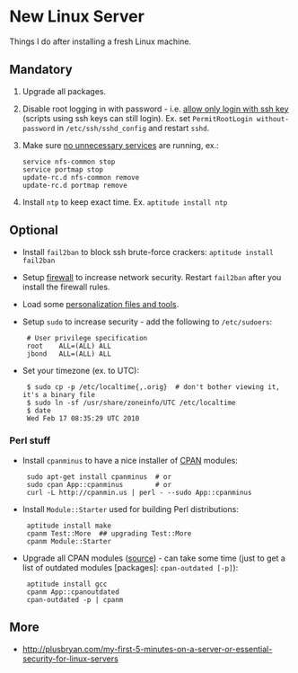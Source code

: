 # New Linux Server

Things I do after installing a fresh Linux machine.

## Mandatory

 1. Upgrade all packages.

 1. Disable root logging in with password - i.e. [allow only login with ssh key](http://serverfault.com/a/132583) (scripts using ssh keys can still login). Ex. set `PermitRootLogin without-password` in `/etc/ssh/sshd_config` and restart `sshd`.

 1. Make sure [no unnecessary services](https://metacpan.org/pod/App::Monport) are running, ex.:

        service nfs-common stop
        service portmap stop
        update-rc.d nfs-common remove
        update-rc.d portmap remove

 1. Install `ntp` to keep exact time. Ex. `aptitude install ntp`

## Optional

 * Install `fail2ban` to block ssh brute-force crackers: `aptitude install fail2ban`

 * Setup [firewall](https://github.com/jreisinger/varia/blob/master/iptables.sh) to increase network security. Restart `fail2ban` after you install the firewall rules.
 
 * Load some [personalization files and tools](https://github.com/jreisinger/dotfiles).

 * Setup `sudo` to increase security - add the following to `/etc/sudoers`:

        # User privilege specification
        root    ALL=(ALL) ALL
        jbond   ALL=(ALL) ALL

 * Set your timezone (ex. to UTC):

        $ sudo cp -p /etc/localtime{,.orig}  # don't bother viewing it, it's a binary file
        $ sudo ln -sf /usr/share/zoneinfo/UTC /etc/localtime
        $ date
        Wed Feb 17 08:35:29 UTC 2010

### Perl stuff
 * Install `cpanminus` to have a nice installer of [CPAN](https://metacpan.org/) modules:
 
        sudo apt-get install cpanminus  # or
        sudo cpan App::cpanminus        # or
        curl -L http://cpanmin.us | perl - --sudo App::cpanminus

 * Install `Module::Starter` used for building Perl distributions:

        aptitude install make
        cpanm Test::More  ## upgrading Test::More
        cpanm Module::Starter

 * Upgrade all CPAN modules ([source](http://stackoverflow.com/questions/3727795/how-do-i-update-all-my-cpan-module-to-their-latest-versions)) - can take some time (just to get a list of outdated modules [packages]: `cpan-outdated [-p]`):

        aptitude install gcc
        cpanm App::cpanoutdated
        cpan-outdated -p | cpanm

## More

* http://plusbryan.com/my-first-5-minutes-on-a-server-or-essential-security-for-linux-servers
